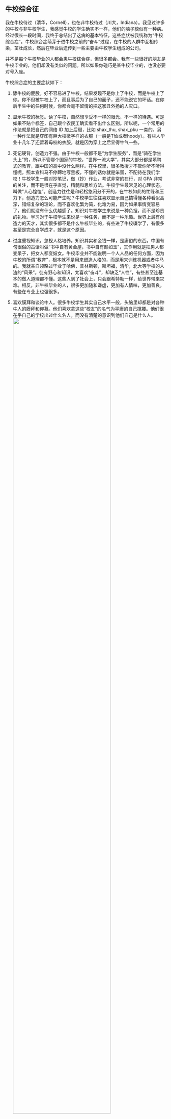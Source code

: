<div class="inner">
<h2>牛校综合征</h2>
<p>我在牛校待过（清华，Cornell），也在非牛校待过（川大，Indiana）。我见过许多的牛校与非牛校学生，我感觉牛校的学生确实不一样，他们的脑子貌似有一种病。经过很长一段时间，我终于总结出了这病的基本特征，这些症状被我统称为“牛校综合症”。牛校综合症萌芽于进牛校之前的“奋斗”过程，在牛校的人群中互相传染，茁壮成长，然后在毕业后遗传到一些主要由牛校学生组成的公司。</p>
<p>并不是每个牛校毕业的人都会患牛校综合症，但很多都会。我有一些很好的朋友是牛校毕业的，他们却没有类似的问题。所以如果你碰巧是某牛校毕业的，也没必要对号入座。</p>
<p>牛校综合症的主要症状如下：</p>
<ol>
<li>
<p>舔牛校的屁股。好不容易进了牛校，结果发现不是你上了牛校，而是牛校上了你。你不但被牛校上了，而且事后为了自己的面子，还不能说它的坏话。在你后半生中的任何时候，你都会毫不留情的把这家丑外扬的人灭口。</p>
</li>
<li>
<p>显示牛校的标签。读了牛校，自然想享受不一样的眼光，不一样的待遇。可是如果不贴个标签，自己跟个农民工确实看不出什么区别。所以呢，一个常用的作法就是把自己的网络 ID 加上后缀，比如 shax_thu, shax_pku 一类的。另一种作法就是穿印有巨大校徽字样的衣服（一般是T恤或者hoody）。有些人毕业十几年了还留着母校的衣服，就是因为穿上之后显得牛气一些。</p>
</li>
<li>
<p>死记硬背，创造力不强。由于牛校一般都不是“为学生服务”，而是“骑在学生头上”的，所以不管哪个国家的牛校，“世界一流大学”，其实大部分都是填鸭式的教育，跟中国的高中没什么两样。在牛校里，很多教授才不管你听不听得懂呢，照本宣科马不停蹄地写黑板，不懂的话你就是笨蛋，不配待在我们学校！牛校学生一般对抄笔记，做（抄）作业，考试非常的在行，对 GPA 非常的关注，而不是很在乎直觉，精髓和思维方法。牛校学生最常见的心理状态，叫做“人心惶惶”。创造力往往是和轻松悠闲分不开的，在牛校如此的忙碌和压力下，创造力怎么可能产生呢？牛校学生往往喜欢显示自己搞得懂各种看似高深，错综复杂的理论，而不喜欢化繁为简，化难为易，因为如果事情变容易了，他们就没有什么优越感了。知识对牛校学生来说是一种负担，而不是珍贵的礼物。学习对于牛校学生来说是一种任务，而不是一种乐趣。世界上最有创造力的天才，其实很多都不是什么牛校毕业的，有些进了牛校辍学了，有很多甚至是完全自学成才，就是这个原因。</p>
</li>
<li>
<p>过度重视知识，忽视人格培养。知识其实和金钱一样，是庸俗的东西。中国有句很俗的古话叫做“书中自有黄金屋，书中自有颜如玉”，其作用就是把男人都变呆子，把女人都变妓女。牛校毕业并不能说明一个人人品的任何方面，因为牛校的所谓“教育”，根本就不是用来塑造人格的，而是用来训练机器或者牛马的。我就亲自领略过毕业于哈佛，普林斯顿，斯坦福，清华，北大等学校的人渣的“风采”。徒有野心和知识，太喜欢“奋斗”，却缺乏“人性”，有些甚至连基本的做人道理都不懂。这些人到了社会上，只会跟希特勒一样，给世界带来灾难。相反，非牛校毕业的人，很多更加随和谦虚，更加有人情味，更加善良，有些在专业上也强很多。</p>
</li>
<li>
<p>喜欢膜拜和谈论牛人。很多牛校学生其实自己水平一般，头脑里却都是对各种牛人的膜拜和仰慕。他们喜欢拿这些“校友”的名气为平庸的自己撑腰。他们很在乎自己的学校出过什么名人，而没有清楚的意识到他们自己是什么人。
<a href="http://abstrusegoose.com/212">
<img src="http://www.yinwang.org/images/those_who_know.png" width="80%" /></a></p>
</li>
<li>
<p>门户观念强，很在乎校友关系。牛校学生对校友有一种莫名的亲切感，毕业多年还喜欢组织校友会，比较排外。非牛校学生跟人交往更加随和，一般都不管你是哪个学校出来的。进入牛校，图的往往不是学识，而是“名气”和“关系”，因为这些穷孩子认为牛校是自己通向“上流社会”的阶梯。所以如果某牛校学生听说你是校友，总是喜欢问“你是几字班的？”然后刨根问底的想了解你的底细和历史。</p>
</li>
<li>
<p>歧视外校来的研究生（博士生）。所谓“母校”，只是对本科生而言的。如果你本科不在牛校，而是通过考验或者保送进入了牛校，请注意了：你会被牛校的本科生歧视，融不进他们的圈子！本科生们会认为，你本科考不上这个牛校，本科毕业又没能力出国，而考研或者保送（直博）要比高考容易很多，所以你并不是跟他们一样的天之骄子。很多本科生在背地里议论外校来的博士生，都是：“这个人连XX都不会，不知道是怎么进来的！”就连你博士毕业多年以后参加校友会，别人都会问你是“几字班的？”意思是，本科哪一届的？如果你告诉他你是研究生才进牛校的，你就会受到不一样的礼遇。</p>
</li>
<li>
<p>优越感强，幽默感差。牛校学生一般对自己学校的所有事情都很当回事，开不起玩笑。特别是没有自嘲精神，面对别人对自己学校，教授，或者自己公司的不重视，会非常的恼怒。牛校容易出呆子，不管什么事情，总喜欢故作高深的从“理论”上追究个所以然，而忽略自己对它的简单感受，从而显得很无趣。</p>
</li>
<li>
<p>爱显示优秀。牛校学生满脑子都是“优秀”，他们太在乎自己和别人是不是优秀。他们所谓的“优秀”其实是非常世俗的，就是将来找得到好工作或者发得了财，而不是给社会带来美，快乐，和平和真正的福利。牛校的女生喜欢找“优秀”的男生做男朋友和丈夫，不顾他们长得是否帅气，是否可爱，善良，浪漫或者有趣。很多女生喜欢一些眼露凶光的“优秀男”，大概是因为她们自己太弱了，没法独立生活吧。牛校学生不关心世界的贫富分化和经济危机，因为他们自己就是这些危机的罪魁祸首。牛校学生喜欢的，其实是一个弱肉强食的野蛮世界。</p>
</li>
<li>
<p>爱比较。牛校学生喜欢拿自己和别人比较，为自己制造永无止境的高标准和压力。所以牛校学生似乎永远都快乐不起来，因为他们总是这山望着那山高。如果他们嫉妒你，自己却又没法把你比下去，他们就会故意谈论另一个优秀的人，甚至当面拿你和他做比较。总之，他们所做的一切，就是不择手段的让你更加自卑。牛校学生容易跳楼，就是这个原因，因为他们总是感觉其它人都很优秀，感叹自己不如人，而其实呢他们只不过被其他人设计的假象迷惑了。</p>
</li>
<li>
<p>脑子里都是数字。牛校学生满脑子都是数字：学校排名，考试分数，GPA，级别，论文引用数，会议影响因子，存款金额，年龄，身高，体重，罩杯尺寸，…… 喜欢数字的原因是他们爱比较，数字可以很方便的做比较，不像其他非数字的事物。 由于不重视感觉，他们不能理解数字不能衡量的很多东西：直觉，感觉，幽默，感情，爱，艺术……</p>
</li>
<li>
<p>缺乏生活情趣和休闲精神，喜欢把娱乐当竞赛。牛校学生对待所有娱乐活动都像专业一样严肃，仿佛他们的生活里除了学习还是学习，除了竞争还是竞争。打个网球喜欢追究挥拍动作的角度，兢兢业业的练习所谓“步法”，喜欢比赛，喜欢参加“分级考试”（又一个爱数字的表现）。跑步喜欢绕着规规矩矩的椭圆或者长方形的路线，喜欢设定固定的距离，跑步时不看风景，不关注身体的感觉，关注的是“成就感”。拍照喜欢用巨大笨重的单反相机，喜欢研究各种专业摄影技巧，拍照的目的主要不是为了自己欣赏，而是为了显示给人看。爬山喜欢追求各种先进装备，拿着个 GPS 去险峻的荒山野岭暴走，不懂得欣赏和享受风景，纯粹的自虐狂。平时喜欢埋头快步走路，因为他们在学校里一般就是这样在宿舍，教室，图书馆三点一线间穿梭。遇到集体爬山郊游活动，牛校男生一般都在前面暴走，把女生远远丢在身后。</p>
</li>
<li>
<p>喜欢炒作“美女”。由于牛校女生稀少得像大熊猫，所以牛校的女生宿舍一般被叫做“熊猫馆”。一旦有不戴黑框眼镜，看得顺眼些或者稍微会打扮的女生，很快就会出名，然后被男生评为班花，系花，院花，或者起各种绰号，比如“奶茶妹妹”。其实这些女生到了牛校之外真的很一般，可是由于牛校男生见过的美女太少，而且为了反驳外界关于“牛校美女少”的舆论，所以喜欢炒作她们，想让人知道“我们学校也有美女”。而其实呢，牛校的美女能出名，正好说明了那里的美女少。美女如云的地方，美女是出不了名的——天上的云朵有名字吗？牛校男生的几乎一切古怪特征（喜欢显示优秀，把娱乐当竞赛等），很多都是为了赢得那几个美女的青睐。看我 GPA 4.0，钢琴练到十级，网球都打到五级，所以你应该嫁给我！</p>
</li>
</ol>
</div>
<!--
<div class="ad-banner" style="margin-top: 5px">
<script async src="//pagead2.googlesyndication.com/pagead/js/adsbygoogle.js"></script>
<ins class="adsbygoogle"
                    style="display:inline-block;width:100%;height:90px"
                    data-ad-client="ca-pub-1331524016319584"
                    data-ad-slot="6657867155"></ins>
<script>(adsbygoogle = window.adsbygoogle || []).push({});</script>
</div>
        -->
<script data-ad-client="ca-pub-1331524016319584" async
            src="https://pagead2.googlesyndication.com/pagead/js/adsbygoogle.js">
</script>
    